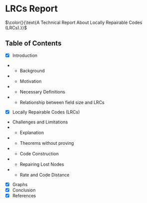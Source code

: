 # LRCs Report
$\color{}{\text{A Technical Report About Locally Repairable Codes (LRCs).}}$

## Table of Contents




- [x] Introduction
- - Background
- - Motivation
- - Necessary Definitions
- - Relationship between field size and LRCs




- [x] Locally Repairable Codes (LRCs)
-  Challenges and Limitations
- - Explanation
- - Theorems without proving
- - Code Construction
- - Repairing Lost Nodes
- - Rate and Code Distance




- [x] Graphs
- [x] Conclusion
- [x] References
